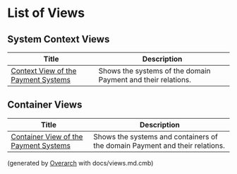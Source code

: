 # List of Views

## System Context Views
| Title | Description |
|---|---|
| [Context View of the Payment Systems](context-view.md) | Shows the systems of the domain Payment and their relations. |
## Container Views
| Title | Description |
|---|---|
| [Container View of the Payment Systems](container-view.md) | Shows the systems and containers of the domain Payment and their relations. |


(generated by [Overarch](https://github.com/soulspace-org/overarch) with docs/views.md.cmb)
